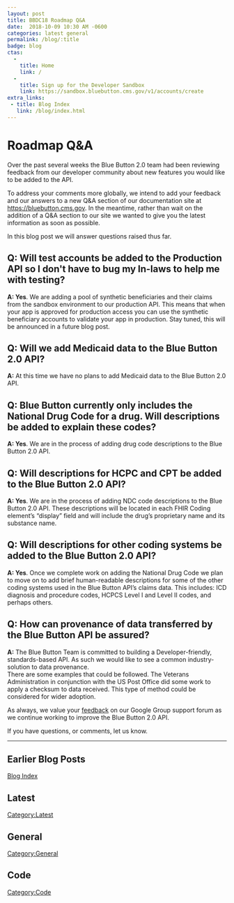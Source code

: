 ```yaml
---
layout: post
title: BBDC18 Roadmap Q&A
date:  2018-10-09 10:30 AM -0600
categories: latest general
permalink: /blog/:title
badge: blog
ctas:
  - 
    title: Home
    link: /
  -
    title: Sign up for the Developer Sandbox
    link: https://sandbox.bluebutton.cms.gov/v1/accounts/create
extra_links:
 - title: Blog Index
   link: /blog/index.html
---
```

# Roadmap Q&A
Over the past several weeks the Blue Button 2.0 team had been reviewing 
feedback from our developer community about new features you would like 
to be added to the API.
 
To address your comments more globally, we intend to add your feedback 
and our answers to a new Q&A section of our documentation site at 
https://bluebutton.cms.gov. In the meantime, rather than wait on the 
addition of a Q&A section to our site we wanted to give you the latest 
information as soon as possible.

In this blog post we will answer questions raised thus far.

## Q: Will test accounts be added to the Production API so I don't have to bug my In-laws to help me with testing?
**A: Yes**.  We are adding a pool of synthetic beneficiaries and their claims from the 
sandbox environment to our production API. This means that when your app is approved 
for production access you can use the synthetic beneficiary accounts to validate your 
app in production. Stay tuned, this will be announced in a future blog post.

## Q: Will we add Medicaid data to the Blue Button 2.0 API? 
**A:**  At this time we have no plans to add Medicaid data to the Blue Button 2.0 API.
 
## Q: Blue Button currently only includes the National Drug Code for a drug. Will descriptions be added to explain these codes?
**A: Yes**.  We are in the process of adding drug code descriptions to the Blue Button 2.0 API.

## Q: Will descriptions for HCPC and CPT be added to the Blue Button 2.0 API?
**A: Yes**.  We are in the process of adding NDC code descriptions to the 
Blue Button 2.0 API.  These descriptions will be located in each FHIR 
Coding element’s “display” field and will include the drug’s proprietary
name and its substance name.

## Q: Will descriptions for other coding systems be added to the Blue Button 2.0 API?
**A: Yes**.  Once we complete work on adding the National Drug Code we plan 
to move on to add brief human-readable descriptions for some of the other 
coding systems used in the Blue Button API’s claims data. This includes: 
ICD diagnosis and procedure codes, HCPCS Level I and Level II codes, 
and perhaps others.

## Q: How can provenance of data transferred by the Blue Button API be assured?
**A:**  The Blue Button Team is committed to building a Developer-friendly, standards-based API. 
As such we would like to see a common industry-solution to data provenance.  
There are some examples that could be followed. The Veterans Administration in 
conjunction with the US Post Office did some work to apply a checksum to data received. 
This type of method could be considered for wider adoption. 

As always, we value your [feedback](https://groups.google.com/forum/#!forum/Developer-group-for-cms-blue-button-api) 
on our Google Group support forum as we continue working to improve the Blue Button 2.0 API.  

If you have questions, or comments, let us know.


---
## Earlier Blog Posts

[Blog Index](/blog/)

## Latest
[Category:Latest](/blog/category/latest.html)

## General
[Category:General](/blog/category/general.html)

## Code
[Category:Code](/blog/category/code.html)
